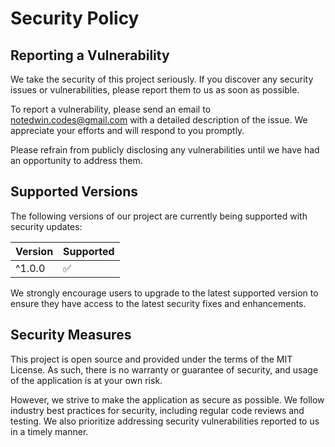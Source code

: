 # Security Policy

## Reporting a Vulnerability

We take the security of this project seriously. If you discover any security issues or vulnerabilities, please report them to us as soon as possible. 

To report a vulnerability, please send an email to [notedwin.codes@gmail.com](mailto:notedwin.codes@gmail.com) with a detailed description of the issue. We appreciate your efforts and will respond to you promptly.

Please refrain from publicly disclosing any vulnerabilities until we have had an opportunity to address them.

## Supported Versions

The following versions of our project are currently being supported with security updates:

| Version | Supported          |
| ------- | ------------------ |
| ^1.0.0   | ✅ |

We strongly encourage users to upgrade to the latest supported version to ensure they have access to the latest security fixes and enhancements.

## Security Measures

This project is open source and provided under the terms of the MIT License. As such, there is no warranty or guarantee of security, and usage of the application is at your own risk.

However, we strive to make the application as secure as possible. We follow industry best practices for security, including regular code reviews and testing. We also prioritize addressing security vulnerabilities reported to us in a timely manner.
